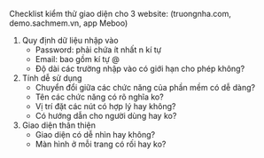 Checklist kiểm thử giao diện cho 3 website: (truongnha.com, demo.sachmem.vn, app Meboo)
1. Quy định dữ liệu nhập vào
    - Password: phải chứa ít nhất n kí tự
    - Email: bao gồm kí tự @
    - Độ dài các trường nhập vào có giới hạn cho phép không?
2. Tính dễ sử dụng
    - Chuyển đổi giữa các chức năng của phần mềm có dễ dàng?
    - Tên các chức năng có rõ nghĩa ko?
    - Vị trí đặt các nút có hợp lý hay không?
    - Có hướng dẫn cho người dùng hay ko?
3. Giao diện thân thiện
    - Giao diện có dễ nhìn hay không?
    - Màn hình ở mỗi trang có rối hay ko?
